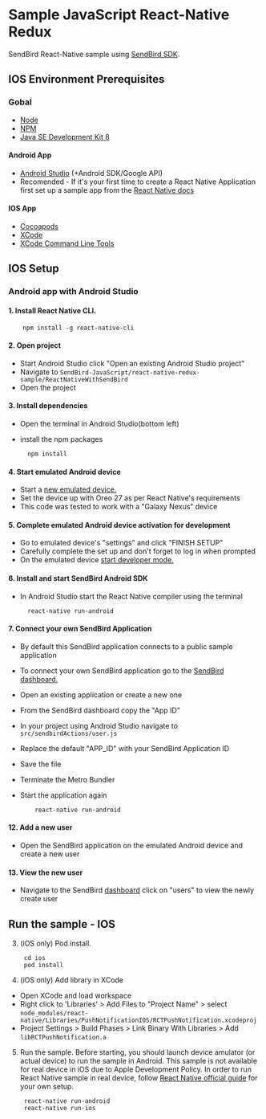 # Sample JavaScript React-Native Redux

SendBird React-Native sample using [SendBird SDK](https://github.com/smilefam/SendBird-SDK-JavaScript).

## IOS Environment Prerequisites

### Gobal

- [Node](https://nodejs.org/en/)
- [NPM](https://www.npmjs.com/)
- [Java SE Development Kit 8](https://www.oracle.com/technetwork/java/javase/downloads/jdk8-downloads-2133151.html)

#### Android App

- [Android Studio](https://developer.android.com/studio/) (+Android SDK/Google API)
- Recomended - If it's your first time to create a React Native Application first set up a sample app from the [React Native docs](https://facebook.github.io/react-native/docs/getting-started.html)

#### IOS App

- [Cocoapods](https://cocoapods.org/)
- [XCode](https://developer.apple.com/xcode)
- [XCode Command Line Tools](https://facebook.github.io/react-native/docs/getting-started.html#xcode)


## IOS Setup


### Android app with Android Studio

#### 1. Install React Native CLI.

        npm install -g react-native-cli

#### 2. Open project
* Start Android Studio click "Open an existing Android Studio project" 
* Navigate to `SendBird-JavaScript/react-native-redux-sample/ReactNativeWithSendBird`
* Open the project

#### 3. Install dependencies
* Open the terminal in Android Studio(bottom left) 
* install the npm packages

        npm install
        

#### 4. Start emulated Android device
* Start a [new emulated device.](https://developer.android.com/studio/run/managing-avds) 
* Set the device up with Oreo 27 as per React Native's requirements
* This code was tested to work with a "Galaxy Nexus" device

####  5. Complete emulated Android device activation for development 
* Go to emulated device's "settings" and click "FINISH SETUP"
* Carefully complete the set up and don't forget to log in when prompted
* On the emulated device [start developer mode.](https://developer.android.com/studio/debug/dev-options) 

#### 6. Install and start SendBird Android SDK
* In Android Studio start the React Native compiler using the terminal

        react-native run-android
        
#### 7. Connect your own SendBird Application
* By default this SendBird application connects to a public sample application
* To connect your own SendBird application go to the [SendBird dashboard.](https://dashboard.sendbird.com/)
* Open an existing application or create a new one
* From the SendBird dashboard copy the "App ID"
* In your project using Android Studio navigate to ``src/sendbirdActions/user.js`` 
* Replace the default "APP_ID" with your SendBird Application ID
* Save the file
* Terminate the Metro Bundler
* Start the application again
          
          react-native run-android
          
#### 12. Add a new user
* Open the SendBird application on the emulated Android device and create a new user

#### 13. View the new user
* Navigate to the SendBird [dashboard](https://dashboard.sendbird.com/) click on "users" to view the newly create user



## Run the sample - IOS

3. (iOS only) Pod install.

        cd ios
        pod install

4. (iOS only) Add library in XCode

- Open XCode and load workspace
- Right click to 'Libraries' > Add Files to "Project Name" > select `node_modules/react-native/Libraries/PushNotificationIOS/RCTPushNotification.xcodeproj`
- Project Settings > Build Phases > Link Binary With Libraries > Add `libRCTPushNotification.a`

5. Run the sample. Before starting, you should launch device amulator (or actual device) to run the sample in Android. This sample is not available for real device in iOS due to Apple Development Policy. In order to run React Native sample in real device, follow [React Native official guide](https://facebook.github.io/react-native/docs/running-on-device.html) for your own setup.

        react-native run-android
        react-native run-ios
